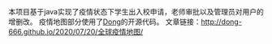 本项目基于java实现了疫情状态下学生出入校申请，老师审批以及管理员对用户的增删改。
疫情地图部分使用了<a href="http://Dong-666.github.io" target="_blank">Dong</a>的开源代码。
文章链接：http://dong-666.github.io/2020/07/20/全球疫情地图/
